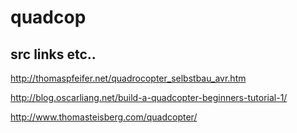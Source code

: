 quadcop
=======

src links etc..
---------------


http://thomaspfeifer.net/quadrocopter_selbstbau_avr.htm

http://blog.oscarliang.net/build-a-quadcopter-beginners-tutorial-1/

http://www.thomasteisberg.com/quadcopter/
